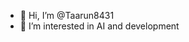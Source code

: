 - 👋 Hi, I’m @Taarun8431
- 👀 I’m interested in AI and development 


<!---
Taarun8431/Taarun8431 is a ✨ special ✨ repository because its `README.md` (this file) appears on your GitHub profile.
You can click the Preview link to take a look at your changes.
--->
